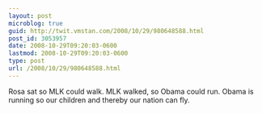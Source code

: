 ```yaml
---
layout: post
microblog: true
guid: http://twit.vmstan.com/2008/10/29/980648588.html
post_id: 3053957
date: 2008-10-29T09:20:03-0600
lastmod: 2008-10-29T09:20:03-0600
type: post
url: /2008/10/29/980648588.html
---
```

Rosa sat so MLK could walk. MLK walked, so Obama could run. Obama is running so our children and thereby our nation can fly.
